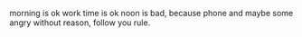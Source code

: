 morning is ok
work time is ok
noon is bad, because phone and maybe some angry without reason, follow you rule. 
